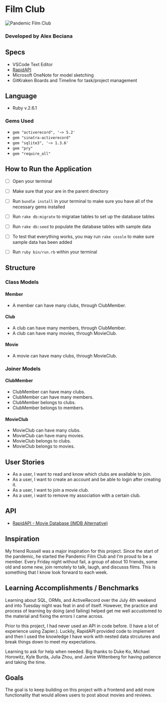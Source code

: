 # Film Club

![Pandemic Film Club](https://github.com/abeciana1/ruby-project-mod-1/blob/master/images/Pandemic%20Film%20Club.PNG)

### Developed by Alex Beciana

## Specs

* VSCode Text Editor
* [RapidAPI](https://rapidapi.com/rapidapi/api/movie-database-imdb-alternative)
* Microsoft OneNote for model sketching
* GitKraken Boards and Timeline for task/project management

## Language
* Ruby v.2.6.1

### Gems Used
* `gem "activerecord", '~> 5.2'`
* `gem "sinatra-activerecord"`
* `gem "sqlite3", '~> 1.3.6'`
* `gem "pry"`
* `gem "require_all"`

## How to Run the Application

- [ ] Open your terminal

- [ ] Make sure that your are in the parent directory

- [ ] Run `bundle install` in your terminal to make sure you have all of the necessary gems installed

- [ ] Run `rake db:migrate` to migratae tables to set up the database tables

- [ ] Run `rake db:seed` to populate the database tables with sample data

- [ ] To test that everything works, you may run `rake cosole` to make sure sample data has been added

- [ ] Run `ruby bin/run.rb` within your terminal

## Structure

### Class Models

#### Member
* A member can have many clubs, through ClubMember.

#### Club
* A club can have many members, through ClubMember.
* A club can have many movies, through MovieClub.

#### Movie
* A movie can have many clubs, through MovieClub.

### Joiner Models

#### ClubMember
* ClubMember can have many clubs.
* ClubMember can have many members.
* ClubMember belongs to clubs.
* ClubMember belongs to members.

#### MovieClub
* MovieClub can have many clubs.
* MovieClub can have many movies.
* MovieClub belongs to clubs.
* MovieClub belongs to movies.

## User Stories
* As a user, I want to read and know which clubs are available to join.
* As a user, I want to create an account and be able to login after creating it.
* As a user, I want to join a movie club.
* As a user, i want to remove my association with a certain club.

## API

* [RapidAPI - Movie Database (IMDB Alternative)](https://rapidapi.com/rapidapi/api/movie-database-imdb-alternative)

## Inspiration
My friend Russell was a major inspiration for this project. Since the start of the pandemic, he started the Pandemic Film Club and I'm proud to be a member. Every Friday night without fail, a group of about 10 friends, some old and some new, join remotely to talk, laugh, and discusss films. This is something that I know look forward to each week.



## Learning Accomplishments / Benchmarks
Learning about SQL, ORMs, and ActiveRecord over the July 4th weekend and into Tuesday night was feat in and of itself. However, the practice and process of learning by doing (and failing) helped get me well accustomed to the material and fixing the errors I came across.

Prior to this project, I had never used an API in code before. (I have a lot of experience using Zapier.). Luckily, RapidAPI provided code to implement and then I used the knowledge I have work with nested data strcutures and break things down to meet my expectations.

Learning to ask for help when needed. Big thanks to Duke Ko, Michael Horowitz, Kyle Burda, Julia Zhou, and Jamie Wittenberg for having patience and taking the time.

## Goals
The goal is to keep building on this project with a frontend and add more functionality that would allows users to post about movies and reviews. 
